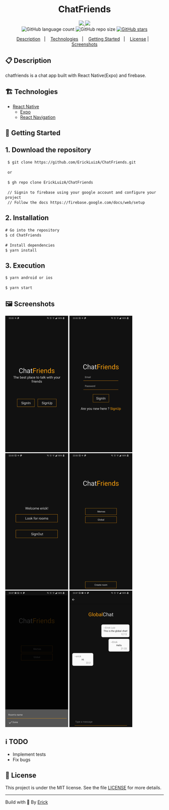 <h1 align="center"> ChatFriends </h1>

<p align="center">
  <a href="https://github.com/ErickLuizA/ChatFriends/graphs/commit-activity" alt="Maintenance">
    <img src="https://img.shields.io/badge/Maintained%3F-yes-1EAE72.svg" />
  </a>

  <a href="./LICENSE" alt="License: MIT">
    <img src="https://img.shields.io/badge/License-MIT-1EAE72.svg" />
  </a>

<br/>

<img alt="GitHub language count" src="https://img.shields.io/github/languages/count/ErickLuizA/ChatFriends?color=blue">

<img alt="GitHub repo size" src="https://img.shields.io/github/repo-size/ErickLuizA/ChatFriends">

<a href="https://github.com/ErickLuizA/ChatFriends/stargazers">
  <img alt="GitHub stars" src="https://img.shields.io/github/stars/ErickLuizA/ChatFriends?style=social">
</a>

<p align="center">
  <a href="#clipboard-description">Description</a>&nbsp;&nbsp;&nbsp;|&nbsp;&nbsp;&nbsp;
  <a href="#building_construction-technologies">Technologies</a>&nbsp;&nbsp;&nbsp;|&nbsp;&nbsp;&nbsp;
  <a href="#rocket-getting-started">Getting Started</a>&nbsp;&nbsp;&nbsp;|&nbsp;&nbsp;&nbsp;
  <a href="#memo-license">License</a> |&nbsp;&nbsp;&nbsp;
  <a href="#framed_picture-screenshots">Screenshots</a>
</p>

## :clipboard: Description

chatfriends is a chat app built with React Native(Expo) and firebase.

## :building_construction: Technologies

- [React Native](https://reactnative.dev/)
  - [Expo](https://expo.io)
  - [React Navigation](https://reactnavigation.org/)


## :rocket: Getting Started

## 1. Download the repository

```shell
 $ git clone https://github.com/ErickLuizA/ChatFriends.git

 or 

 $ gh repo clone ErickLuizA/ChatFriends

 // Signin to firebase using your google account and configure your project
 // Follow the docs https://firebase.google.com/docs/web/setup
```

## 2. Installation

```shell
# Go into the repository
$ cd ChatFriends

# Install dependencies
$ yarn install
```

## 3. Execution

```shell
$ yarn android or ios

$ yarn start
```

## :framed_picture: Screenshots

<div>
  <img alt="SkyKow icon" src="./.github/Screenshot_20200904-220331.png"  width="200"/>
  <img alt="SkyKow icon" src="./.github/Screenshot_20200904-220339.png"  width="200"/>
  <img alt="SkyKow icon" src="./.github/Screenshot_20200904-220352.png"  width="200"/>
  <img alt="SkyKow icon" src="./.github/Screenshot_20200904-220400.png"  width="200"/>
  <img alt="SkyKow icon" src="./.github/Screenshot_20200904-220711.png"  width="200"/>
  <img alt="SkyKow icon" src="./.github/Screenshot_20200904-220719.png"  width="200"/>
</div>

## :information_source: TODO
  - Implement tests
  - Fix bugs


## :memo: License

This project is under the MIT license. See the file [LICENSE](LICENSE) for more details.

---

Build with 💙 By [Erick](https://www.linkedin.com/in/erick-luiz-47151a1a4/)
